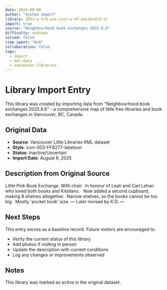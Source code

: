 ```yaml
---
date: 2024-08-08
author: "System Import"
library: 2831-w-3rd-ave-just-w-of-macdonald-st
import: true
source: "Neighbourhood book exchanges 2025.8.6"
difficulty: unknown
solved: false
time_spent: "N/A"
collaboration: false
tags:
  - import
  - kml-data
  - vancouver-libraries
---
```


# Library Import Entry

This library was created by importing data from "Neighbourhood book exchanges 2025.8.6" - a comprehensive map of little free libraries and book exchanges in Vancouver, BC, Canada.

## Original Data

- **Source**: Vancouver Little Libraries KML dataset
- **Style**: icon-503-FF8277-labelson
- **Status**: Inactive/Uncertain
- **Import Date**: August 8, 2025

## Description from Original Source

Little Pink Book Exchange.
With chair.  In honour of Leah and Carl Lehan who loved both books and Kitsilano.  
Now added a second cupboard, making 9 shelves altogether.  
Narrow shelves, so the books cannot be too big.  
Mostly 'pocket book' size.
— Later revised by K.D.
—


## Next Steps

This entry serves as a baseline record. Future visitors are encouraged to:
- Verify the current status of this library
- Add photos if visiting in person
- Update the description with current conditions
- Log any changes or improvements observed

## Notes

This library was marked as active in the original dataset.
